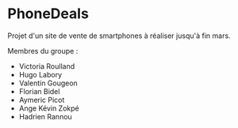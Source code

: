 # PhoneDeals
Projet d'un site de vente de smartphones à réaliser jusqu'à fin mars.

Membres du groupe :
- Victoria Roulland
- Hugo Labory
- Valentin Gougeon
- Florian Bidel
- Aymeric Picot
- Ange Kévin Zokpé
- Hadrien Rannou
